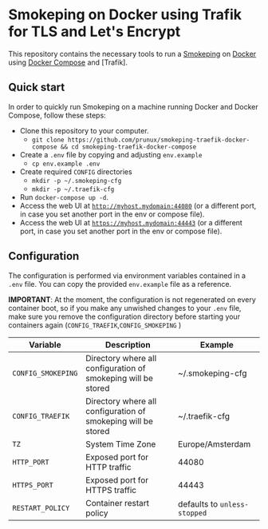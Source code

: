 # Smokeping on Docker using Trafik for TLS and Let's Encrypt

This repository contains the necessary tools to run a [Smokeping] on [Docker] using
[Docker Compose] and [Trafik].

## Quick start

In order to quickly run Smokeping on a machine running Docker and Docker Compose,
follow these steps:

* Clone this repository to your computer.
  * `git clone https://github.com/prunux/smokeping-traefik-docker-compose && cd smokeping-traefik-docker-compose`
* Create a ``.env`` file by copying and adjusting ``env.example``
  * `cp env.example .env`
* Create required `CONFIG` directories
  * `mkdir -p ~/.smokeping-cfg`
  * `mkdir -p ~/.traefik-cfg`
* Run ``docker-compose up -d``.
* Access the web UI at [``http://myhost.mydomain:44080``](http://myhost.mydomain:44080) (or a different port, in case you set another port in the env or compose file).
* Access the web UI at [``https://myhost.mydomain:44443``](https://myhost.mydomain:44443) (or a different port, in case you set another port in the env or compose file).


## Configuration

The configuration is performed via environment variables contained in a ``.env`` file. You
can copy the provided ``env.example`` file as a reference.

**IMPORTANT**: At the moment, the configuration is not regenerated on every container boot, so
if you make any unwished changes to your ``.env`` file, make sure you remove the configuration
directory before starting your containers again (``CONFIG_TRAEFIK``,``CONFIG_SMOKEPING`` )

Variable | Description | Example
--- | --- | ---
`CONFIG_SMOKEPING` | Directory where all configuration of smokeping will be stored | ~/.smokeping-cfg
`CONFIG_TRAEFIK` | Directory where all configuration of smokeping will be stored | ~/.traefik-cfg
`TZ` | System Time Zone | Europe/Amsterdam
`HTTP_PORT` | Exposed port for HTTP traffic | 44080
`HTTPS_PORT` | Exposed port for HTTPS traffic | 44443
`RESTART_POLICY` | Container restart policy | defaults to `unless-stopped`

[Smokeping]: https://oss.oetiker.ch/smokeping/
[Docker]: https://www.docker.com/
[Docker Compose]: https://docs.docker.com/compose/
[Traefik]: https://containo.us/traefik/
